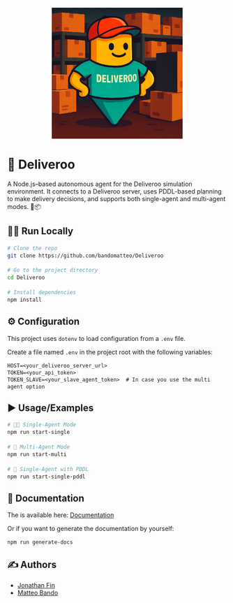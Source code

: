 
<p align="center">
<img src="https://raw.githubusercontent.com/bandomatteo/Deliveroo/refs/heads/dev/img/logo.png" alt="Alt Text" width="300" height="300">
</p>

# 🚀 Deliveroo

A Node.js–based autonomous agent for the Deliveroo simulation environment. It connects to a Deliveroo server, uses PDDL-based planning to make delivery decisions, and supports both single-agent and multi-agent modes. 🤖📦


## 🏃‍♂️ Run Locally


```bash
# Clone the repo
git clone https://github.com/bandomatteo/Deliveroo

# Go to the project directory
cd Deliveroo

# Install dependencies
npm install
```

## ⚙️ Configuration
This project uses `dotenv` to load configuration from a `.env` file. 

Create a file named `.env` in the project root with the following variables:
```dotenv
HOST=<your_deliveroo_server_url>
TOKEN=<your_api_token>
TOKEN_SLAVE=<your_slave_agent_token>  # In case you use the multi agent option

```
## ▶️ Usage/Examples

```bash
# 🧑‍💻 Single-Agent Mode
npm run start-single

# 👥 Multi-Agent Mode
npm run start-multi

# 📑 Single-Agent with PDDL
npm run start-single-pddl
```

## 📄  Documentation

The is available here: [Documentation](https://linktodocumentation)

Or if you want to generate the documentation by yourself:
```bash
npm run generate-docs
```



## ✍️ Authors
- [Jonathan Fin](https://github.com/Nathanoj02)
- [Matteo Bando](https://github.com/bandomatteo)



